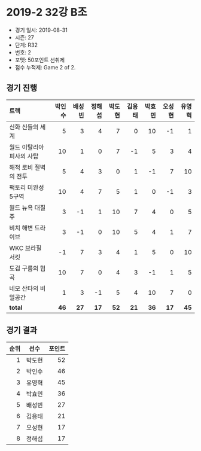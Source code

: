 # 2019-2 32강 B조

- 경기 일시: 2019-08-31
- 시즌: 27
- 단계: R32
- 번호: 2
- 포맷: 50포인트 선취제
- 점수 누적제: Game 2 of 2.





## 경기 진행

| 트랙 | 박인수 | 배성빈 | 정해섭 | 박도현 | 김응태 | 박효민 | 오성현 | 유영혁 |
|:---|---:|---:|---:|---:|---:|---:|---:|---:|
| 신화 신들의 세계 | 5 | 3 | 4 | 7 | 0 | 10 | -1 | 1 |
| 월드 이탈리아 피사의 사탑 | 10 | 1 | 0 | 7 | -1 | 5 | 3 | 4 |
| 해적 로비 절벽의 전투 | 5 | 4 | 3 | 0 | 1 | -1 | 7 | 10 |
| 팩토리 미완성 5구역 | 10 | 4 | 7 | 5 | 1 | 0 | -1 | 3 |
| 월드 뉴욕 대질주 | 3 | -1 | 1 | 10 | 7 | 4 | 0 | 5 |
| 비치 해변 드라이브 | 3 | -1 | 0 | 10 | 5 | 4 | 1 | 7 |
| WKC 브라질 서킷 | -1 | 7 | 3 | 4 | 1 | 5 | 0 | 10 |
| 도검 구름의 협곡 | 10 | 7 | 0 | 4 | 3 | -1 | 1 | 5 |
| 네모 산타의 비밀공간 | 1 | 3 | -1 | 5 | 4 | 10 | 7 | 0 |
| __total__ | __46__ | __27__ | __17__ | __52__ | __21__ | __36__ | __17__ | __45__ |




## 경기 결과

| 순위 | 선수 | 포인트 |
|---:|:---:|---:|
| 1 | 박도현 | 52 |
| 2 | 박인수 | 46 |
| 3 | 유영혁 | 45 |
| 4 | 박효민 | 36 |
| 5 | 배성빈 | 27 |
| 6 | 김응태 | 21 |
| 7 | 오성현 | 17 |
| 8 | 정해섭 | 17 |

